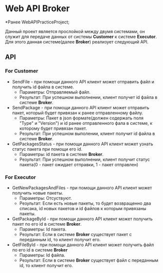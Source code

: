 # Web API Broker
*Ранее WebAPIPracticeProject;

Данный проект является прослойкой между двумя системами, он служит
для передаче данных от системы **Customer** к системе **Executor**. 
Для этого данная системе(далее **Broker**) реализует следующий API.

## API

### For Customer

- SendFile - при помощи данного API клиент может отправить файл и получить id файла в системе.
  - Параметры: Отправляемый файл.
  - Результат: При успешном выполнении, клиент получет id файла в системе **Broker**.
- SendPackage - при помощи данного API клиент может отправить пакет, который будет привязан к ранее отправленному файлу.
  - Параметры: Пакет в json формате(должен содержать поля "Type" и "Version") и id ранее отправленного фала в системе, к которому будет привязан пакет. 
  - Результат: При успешном выполении, клиент получит id файла в системе **Broker**.
- GetPackagesStatus - при помощи данного API клиент может узнать статус пакета при помощи его id.
  - Параметры: id пакета в системе **Broker**.
  - Результат: При успешном выполнении, клиент получит статус пакета(0 - пакет ожидает отправки, 1 - пакет отправлен)

### For Executor

- GetNewPackagesAndFiles - при помощи данного API клиент может получить новые пакеты.
  - Параметры: Отсуствуют.
  - Результат: Если есть новые пакеты, то будет возвращенно два списака, id новых пакетов и id файлов к которым привязаны пакеты.
- GetPackageById - при помощи данного API клиент может получить пакет по его id в системе **Broker**.
  - Параметры: Id пакета.
  - Результат: Если в системе **Broker** существует пакет с переданным id, то клиент получит его.
- GetFileById - при помощи данного API клиент может получить файл по его id в системе **Broker**
  - Параметры: Id файла.
  - Результат: Если в системе **Broker** существует файл с переданным id, то клиент получит его.

